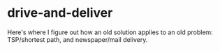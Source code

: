# drive-and-deliver
Here's where I figure out how an old solution applies to an old problem: TSP/shortest path, and newspaper/mail delivery.
